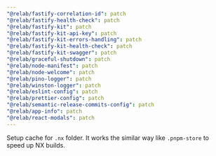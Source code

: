 ```yaml
---
"@relab/fastify-correlation-id": patch
"@relab/fastify-health-check": patch
"@relab/fastify-kit": patch
"@relab/fastify-kit-api-key": patch
"@relab/fastify-kit-errors-handling": patch
"@relab/fastify-kit-health-check": patch
"@relab/fastify-kit-swagger": patch
"@relab/graceful-shutdown": patch
"@relab/node-manifest": patch
"@relab/node-welcome": patch
"@relab/pino-logger": patch
"@relab/winston-logger": patch
"@relab/eslint-config": patch
"@relab/prettier-config": patch
"@relab/semantic-release-commits-config": patch
"@relab/app-info": patch
"@relab/react-modals": patch
---
```


Setup cache for `.nx` folder.
It works the similar way like `.pnpm-store` to speed up NX builds.
